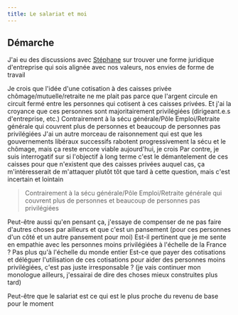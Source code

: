 ```yaml
---
title: Le salariat et moi
---
```


## Démarche

J'ai eu des discussions avec [Stéphane](https://gitlab.com/pointbar) sur trouver une forme juridique d'entreprise qui sois alignée avec nos valeurs, nos envies de forme de travail


Je crois que l'idée d'une cotisation à des caisses privée chômage/mutuelle/retraite ne me plait pas parce que l'argent circule en circuit fermé entre les personnes qui cotisent à ces caisses privées. Et j'ai la croyance que ces personnes sont majoritairement privilégiées (dirigeant.e.s d'entreprise, etc.)
Contrairement à la sécu générale/Pôle Emploi/Retraite générale qui couvrent plus de personnes et beaucoup de personnes pas privilégiées
J'ai un autre morceau de raisonnement qui est que les gouvernements libéraux successifs rabotent progressivement la sécu et le chômage, mais ça reste encore viable aujourd'hui, je crois
Par contre, je suis interrogatif sur si l'objectif à long terme c'est le démantelement de ces caisses pour que n'existent que des caisses privées auquel cas, ça m'intéresserait de m'attaquer plutôt tôt que tard à cette question, mais c'est incertain et lointain

> Contrairement à la sécu générale/Pôle Emploi/Retraite générale qui couvrent plus de personnes et beaucoup de personnes pas privilégiées

Peut-être aussi qu'en pensant ça, j'essaye de compenser de ne pas faire d'autres choses par ailleurs et que c'est un pansement (pour ces personnes d'un côté et un autre pansement pour moi)
Est-il pertinent que je me sente en empathie avec les personnes moins privilégiées à l'échelle de la France ? Pas plus qu'à l'échelle du monde entier
Est-ce que payer des cotisations et déléguer l'utilisation de ces cotisations pour aider des personnes moins privilégiées, c'est pas juste irresponsable ?
(je vais continuer mon monologue ailleurs, j'essairai de dire des choses mieux construites plus tard)

Peut-être que le salariat est ce qui est le plus proche du revenu de base pour le moment